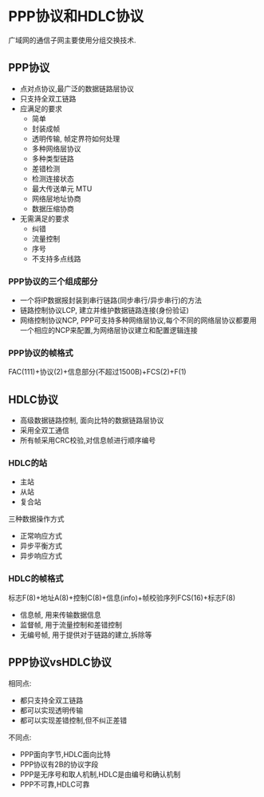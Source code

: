 # PPP协议和HDLC协议

广域网的通信子网主要使用分组交换技术.

## PPP协议

- 点对点协议,最广泛的数据链路层协议
- 只支持全双工链路
- 应满足的要求
  - 简单
  - 封装成帧
  - 透明传输, 帧定界符如何处理
  - 多种网络层协议
  - 多种类型链路
  - 差错检测
  - 检测连接状态
  - 最大传送单元 MTU
  - 网络层地址协商
  - 数据压缩协商
- 无需满足的要求
  - 纠错
  - 流量控制
  - 序号
  - 不支持多点线路

### PPP协议的三个组成部分

- 一个将IP数据报封装到串行链路(同步串行/异步串行)的方法
- 链路控制协议LCP, 建立并维护数据链路连接(身份验证)
- 网络控制协议NCP, PPP可支持多种网络层协议,每个不同的网络层协议都要用一个相应的NCP来配置,为网络层协议建立和配置逻辑连接

### PPP协议的帧格式

FAC(111)+协议(2)+信息部分(不超过1500B)+FCS(2)+F(1)

## HDLC协议

- 高级数据链路控制, 面向比特的数据链路层协议
- 采用全双工通信
- 所有帧采用CRC校验,对信息帧进行顺序编号

### HDLC的站

- 主站
- 从站
- 复合站

三种数据操作方式

- 正常响应方式
- 异步平衡方式
- 异步响应方式

### HDLC的帧格式

标志F(8)+地址A(8)+控制C(8)+信息(info)+帧校验序列FCS(16)+标志F(8)

- 信息帧, 用来传输数据信息
- 监督帧, 用于流量控制和差错控制
- 无编号帧, 用于提供对于链路的建立,拆除等

## PPP协议vsHDLC协议

相同点:

- 都只支持全双工链路
- 都可以实现透明传输
- 都可以实现差错控制,但不纠正差错

不同点:

- PPP面向字节,HDLC面向比特
- PPP协议有2B的协议字段
- PPP是无序号和取人机制,HDLC是由编号和确认机制
- PPP不可靠,HDLC可靠
